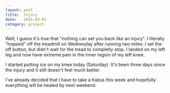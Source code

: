 ```yaml
---
layout: post
title:  Injury
date:   2015-03-01
category: project
---
```


Well, I guess it's true that "nothing can set you back like an injury". I literally "hopped" off the treadmill on Wednesday after running two miles. I set the off button, but didn't wait for the tread to completly stop. I landed on my left leg and now have extreme pain in the inner region of my left knee. 

I started putting ice on my knee today (Saturday). It's been three days since the injury and it still doesn't feel much better. 

I've already decided that I have to take a hiatus this week and hopefully everything will be healed by next weekend. 
